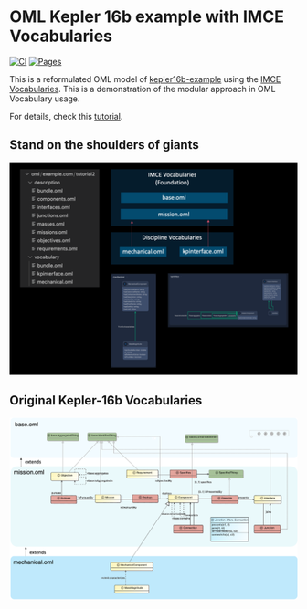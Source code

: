 # OML Kepler 16b example with IMCE Vocabularies

[![CI](https://github.com/opencaesar/kepler16b-example/actions/workflows/ci.yml/badge.svg)](https://github.com/opencaesar/kepler16b-example/actions/workflows/ci.yml)
[![Pages](https://img.shields.io/badge/Pages-HTML-blue)](http://opencaesar.github.io/kepler16b-example/) 

This is a reformulated OML model of [kepler16b-example](https://github.com/opencaesar/kepler16b-example) using the [IMCE Vocabularies](https://github.com/opencaesar/imce-vocabularies).
This is a demonstration of the modular approach in OML Vocabulary usage.

For details, check this [tutorial](http://www.opencaesar.io/oml-tutorials/#tutorial2).


## Stand on the shoulders of giants

![alt text](img/image.png)


## Original Kepler-16b Vocabularies

![alt text](img/image-1.png)